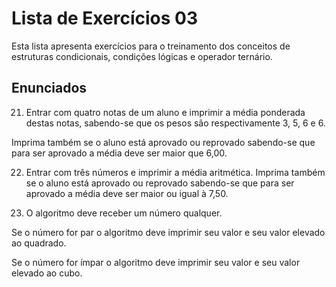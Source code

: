 # Lista de Exercícios 03

Esta lista apresenta exercícios para o treinamento dos conceitos de estruturas condicionais, condições lógicas e operador ternário.

## Enunciados

21. Entrar com quatro notas de um aluno e imprimir a média ponderada destas notas, sabendo-se que os pesos são respectivamente 3, 5, 6 e 6.

Imprima também se o aluno está aprovado ou reprovado sabendo-se que para ser aprovado a média deve ser maior que 6,00.

22. Entrar com três números e imprimir a média aritmética. Imprima também se o aluno está aprovado ou reprovado sabendo-se que para ser aprovado a média deve ser
maior ou igual à 7,50.

23. O algoritmo deve receber um número qualquer. 

Se o número for par o algoritmo deve imprimir seu valor e seu valor elevado ao quadrado.

Se o número for ímpar o algoritmo deve imprimir seu valor e seu valor elevado ao cubo.